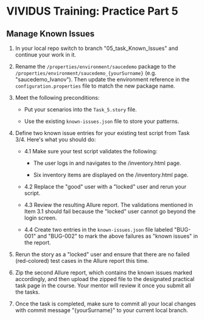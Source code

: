 # VIVIDUS Training: Practice Part 5

## Manage Known Issues

1. In your local repo switch to branch "05_task_Known_Issues" and continue your work in it.

1. Rename the `/properties/environment/saucedemo` package to the `/properties/environment/saucedemo_{yourSurname}` (e.g.  "saucedemo_Ivanov"). Then update the environment reference in the `configuration.properties` file to match the new package name.

1. Meet the following preconditions:

    - Put your scenarios into the `Task_5.story` file.

    - Use the existing `known-issues.json` file to store your patterns.

1. Define two known issue entries for your existing test script from Task 3/4. Here's what you should do:

    - 4.1 Make sure your test script validates the following:

       - The user logs in and navigates to the /inventory.html page.

       - Six inventory items are displayed on the /inventory.html page.

    - 4.2 Replace the "good" user with a "locked" user and rerun your script.

    - 4.3 Review the resulting Allure report. The validations mentioned in Item 3.1 should fail because the "locked" user cannot go beyond the login screen.

    - 4.4 Create two entries in the `known-issues.json` file labeled "BUG-001" and "BUG-002" to mark the above failures as "known issues" in the report.

1. Rerun the story as a "locked" user and ensure that there are no failed (red-colored) test cases in the Allure report this time.

1. Zip the second Allure report, which contains the known issues marked accordingly, and then upload the zipped file to the designated practical task page in the course. Your mentor will review it once you submit all the tasks.

1. Once the task is completed, make sure to commit all your local changes with commit message "{yourSurname}" to your current local branch.

